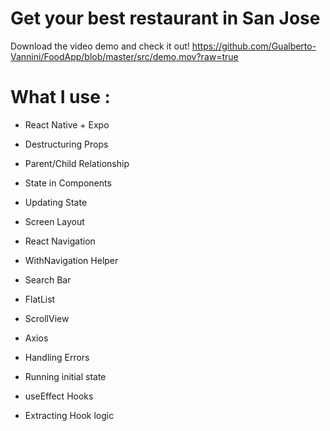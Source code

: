 # Get your best restaurant in San Jose

Download the video demo and check it out!
https://github.com/Gualberto-Vannini/FoodApp/blob/master/src/demo.mov?raw=true

# What I use :
- React Native + Expo
- Destructuring Props
- Parent/Child Relationship
- State in Components
- Updating State

- Screen Layout
- React Navigation
- WithNavigation Helper
- Search Bar
- FlatList
- ScrollView

- Axios
- Handling Errors
- Running initial state

- useEffect Hooks
- Extracting Hook logic
